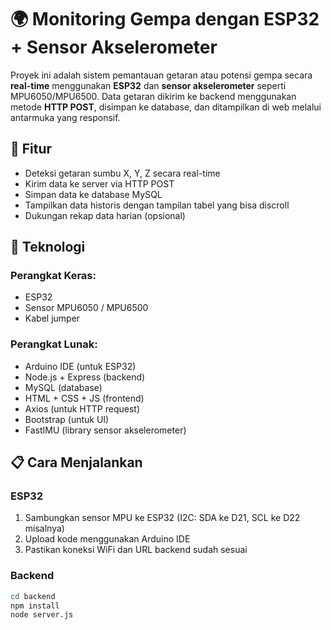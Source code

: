 # 🌍 Monitoring Gempa dengan ESP32 + Sensor Akselerometer

Proyek ini adalah sistem pemantauan getaran atau potensi gempa secara **real-time** menggunakan **ESP32** dan **sensor akselerometer** seperti MPU6050/MPU6500. Data getaran dikirim ke backend menggunakan metode **HTTP POST**, disimpan ke database, dan ditampilkan di web melalui antarmuka yang responsif.

## 🚀 Fitur

- Deteksi getaran sumbu X, Y, Z secara real-time
- Kirim data ke server via HTTP POST
- Simpan data ke database MySQL
- Tampilkan data historis dengan tampilan tabel yang bisa discroll
- Dukungan rekap data harian (opsional)

## 🧰 Teknologi

### Perangkat Keras:
- ESP32
- Sensor MPU6050 / MPU6500
- Kabel jumper

### Perangkat Lunak:
- Arduino IDE (untuk ESP32)
- Node.js + Express (backend)
- MySQL (database)
- HTML + CSS + JS (frontend)
- Axios (untuk HTTP request)
- Bootstrap (untuk UI)
- FastIMU (library sensor akselerometer)


## 📋 Cara Menjalankan

### ESP32
1. Sambungkan sensor MPU ke ESP32 (I2C: SDA ke D21, SCL ke D22 misalnya)
2. Upload kode menggunakan Arduino IDE
3. Pastikan koneksi WiFi dan URL backend sudah sesuai

### Backend
```bash
cd backend
npm install
node server.js
